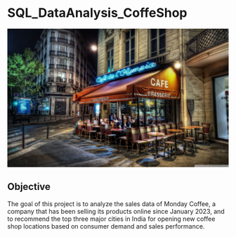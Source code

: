 # SQL_DataAnalysis_CoffeShop
![Company Logo](https://github.com/alicorduk/SQL_DataAnalysis_CoffeShop/blob/main/CofeeSTR.jpg)

## Objective
The goal of this project is to analyze the sales data of Monday Coffee, a company that has been selling its products online since January 2023, and to recommend the top three major cities in India for opening new coffee shop locations based on consumer demand and sales performance.
